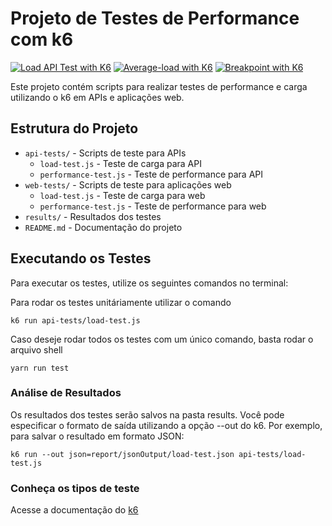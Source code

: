 # Projeto de Testes de Performance com k6

[![Load API Test with K6](https://github.com/pricaimiTech/performanceTestK6/actions/workflows/load-test.yml/badge.svg)](https://github.com/pricaimiTech/performanceTestK6/actions/workflows/load-test.yml)
[![Average-load with K6](https://github.com/pricaimiTech/performanceTestK6/actions/workflows/averageLoad-scenario-test.yml/badge.svg)](https://github.com/pricaimiTech/performanceTestK6/actions/workflows/averageLoad-scenario-test.yml)
[![Breakpoint with K6](https://github.com/pricaimiTech/performanceTestK6/actions/workflows/breakpoint-test.yml/badge.svg)](https://github.com/pricaimiTech/performanceTestK6/actions/workflows/breakpoint-test.yml)

Este projeto contém scripts para realizar testes de performance e carga utilizando o k6 em APIs e aplicações web.

## Estrutura do Projeto

- `api-tests/` - Scripts de teste para APIs
  - `load-test.js` - Teste de carga para API 
  - `performance-test.js` - Teste de performance para API
- `web-tests/` - Scripts de teste para aplicações web
  - `load-test.js` - Teste de carga para web
  - `performance-test.js` - Teste de performance para web
- `results/` - Resultados dos testes
- `README.md` - Documentação do projeto

## Executando os Testes

Para executar os testes, utilize os seguintes comandos no terminal:

Para rodar os testes unitáriamente utilizar o comando

```
k6 run api-tests/load-test.js
```

Caso deseje rodar todos os testes com um único comando, basta rodar o arquivo shell

```
yarn run test
```

### Análise de Resultados

Os resultados dos testes serão salvos na pasta results. Você pode especificar o formato de saída utilizando a opção --out do k6. Por exemplo, para salvar o resultado em formato JSON:

```
k6 run --out json=report/jsonOutput/load-test.json api-tests/load-test.js
```

### Conheça os tipos de teste

Acesse a documentação do [k6](https://grafana.com/docs/k6/latest/testing-guides/test-types/)
